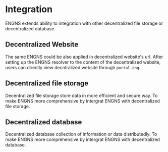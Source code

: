 # Integration

ENGNS extends ability to integration with other decentralized file storage or decentralized database.

## Decentralized Website
The same ENGNS could be also applied in decentralized website's url. After setting up the ENGNS resolver to the content of the decentralized website, users can directly view decntralized website through `portal.eng`.

## Decentralized file storage
Decentralized file storage store data in more efficient and secure way. To make ENGNS more comprehensive by intergrat ENGNS with decentralized file storage.

## Decentralized database
Decentralized database collection of information or data distributedly. To make ENGNS more comprehensive by intergrat ENGNS with decentralized database.
